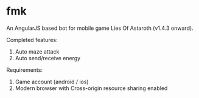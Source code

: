 fmk
===
An AngularJS based bot for mobile game Lies Of Astaroth (v1.4.3 onward).

Completed features:
1. Auto maze attack
2. Auto send/receive energy

Requirements:
1. Game account (android / ios)
2. Modern browser with Cross-origin resource sharing enabled
